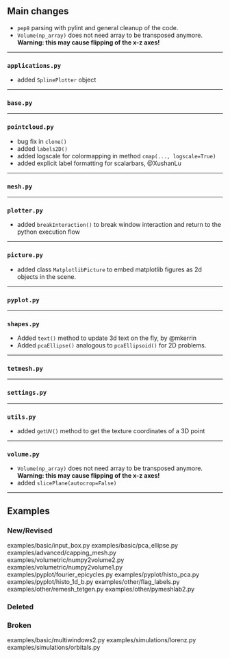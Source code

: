 ## Main changes

- `pep8` parsing with pylint and general cleanup of the code.
- `Volume(np_array)` does not need array to be transposed anymore. **Warning: this may cause flipping of the x-z axes!**

---
### `applications.py`
- added `SplinePlotter` object

---
### `base.py`

---
### `pointcloud.py`
- bug fix in `clone()`
- added `labels2D()`
- added logscale for colormapping in method `cmap(..., logscale=True)`
- added explicit label formatting for scalarbars, @XushanLu

---
### `mesh.py`

---
### `plotter.py`
- added `breakInteraction()` to break window interaction and return to the python execution flow

---
### `picture.py`
- added class `MatplotlibPicture` to embed matplotlib figures as 2d objects in the scene.

---
### `pyplot.py`

---
### `shapes.py`

- Added `text()` method to update 3d text on the fly, by @mkerrin
- Added `pcaEllipse()` analogous to `pcaEllipsoid()` for 2D problems.

---
### `tetmesh.py`


---
### `settings.py`

---
### `utils.py`
- added `getUV()` method to get the texture coordinates of a 3D point

---
### `volume.py`
- `Volume(np_array)` does not need array to be transposed anymore. **Warning: this may cause flipping of the x-z axes!**
- added `slicePlane(autocrop=False)`

-------------------------
## Examples

### New/Revised
examples/basic/input_box.py
examples/basic/pca_ellipse.py
examples/advanced/capping_mesh.py
examples/volumetric/numpy2volume2.py
examples/volumetric/numpy2volume1.py
examples/pyplot/fourier_epicycles.py
examples/pyplot/histo_pca.py
examples/pyplot/histo_1d_b.py
examples/other/flag_labels.py
examples/other/remesh_tetgen.py
examples/other/pymeshlab2.py

### Deleted

### Broken
examples/basic/multiwindows2.py
examples/simulations/lorenz.py
examples/simulations/orbitals.py





